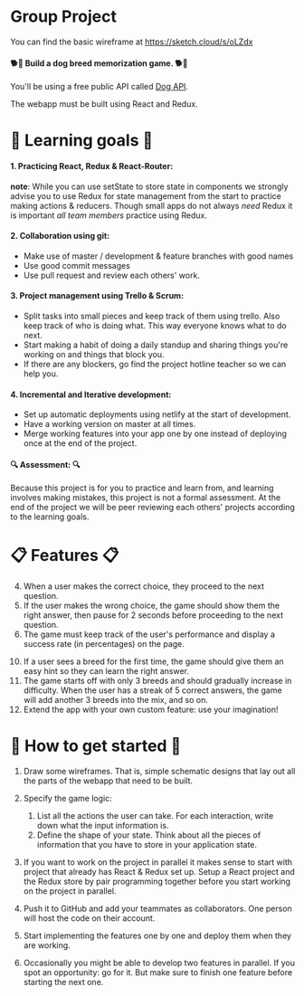 # Group Project

You can find the basic wireframe at https://sketch.cloud/s/oLZdx

#### 🐕🐩 Build a dog breed memorization game. 🐕🐩

You'll be using a free public API called [Dog API](https://dog.ceo/dog-api/documentation/).

The webapp must be built using React and Redux. 

# 🎯 Learning goals 🎯 

#### 1. Practicing React, Redux & React-Router:

**note**: While you can use setState to store state in components we strongly advise you to use Redux for state management from the start to practice making actions & reducers. Though small apps do not always *need* Redux it is important *all team members* practice using Redux.

#### 2. Collaboration using git:

- Make use of master / development & feature branches with good names
- Use good commit messages
- Use pull request and review each others' work.

 
#### 3. Project management using Trello & Scrum:

- Split tasks into small pieces and keep track of them using trello. Also keep track of who is doing what. This way everyone knows what to do next.
- Start making a habit of doing a daily standup and sharing things you're working on and things that block you.
- If there are any blockers, go find the project hotline teacher so we can help you.

#### 4. Incremental and Iterative development:

- Set up automatic deployments using netlify at the start of development. 
- Have a working version on master at all times.
- Merge working features into your app one by one instead of deploying once at the end of the project.


#### 🔍 Assessment: 🔍

Because this project is for you to practice and learn from, and learning involves making mistakes, this project is not a formal assessment. At the end of the project we will be peer reviewing each others' projects according to the learning goals. 


# 📋 Features 📋

<!-- 1. The app should have a dog list page where it lists all the breeds, so the user can memorise the names of all the breeds.  -->
<!-- 2. When you click one of the breeds on the doglist page you should go to a page that shows 10 pictures of that breed. So the user can see what a breed looks like. -->
<!-- 3. The app contains a game which must show the user a random picture of a dog and it must ask the user to choose the correct breed name from a list of 3 options.  -->
4. When a user makes the correct choice, they proceed to the next question.
5. If the user makes the wrong choice, the game should show them the right answer, then pause for 2 seconds before proceeding to the next question.
6. The game must keep track of the user's performance and display a success rate (in percentages) on the page.
<!-- 7. The app contains a second game where the user will get a different question type. This game must show the user the name of a breed and 3 images of dogs. The user must select the correct image that matches the breed name. -->
<!-- 8. The app contains a third game that alternates the combines the 2 other games: sometimes it shows a picture and 3 breednames and sometimes it shows a breedname and 3 pictures. (a mix of features 3 & 7) -->
<!-- 9. The user should also be able to use the keyboard to select their answer for quicker gameplay. -->
10. If a user sees a breed for the first time, the game should give them an easy hint so they can learn the right answer.
11. The game starts off with only 3 breeds and should gradually increase in difficulty. When the user has a streak of 5 correct answers, the game will add another 3 breeds into the mix, and so on.
12. Extend the app with your own custom feature: use your imagination!


# 🏁 How to get started 🏁

1. Draw some wireframes. That is, simple schematic designs that lay out all the parts of the webapp that need to be built.

2. Specify the game logic:
   1. List all the actions the user can take. For each interaction, write down what the input information is.
   2. Define the shape of your state. Think about all the pieces of information that you have to store in your application state.

3. If you want to work on the project in parallel it makes sense to start with project that already has React & Redux set up. Setup a React project and the Redux store by pair programming together before you start working on the project in parallel. 

4. Push it to GitHub and add your teammates as collaborators. One person will host the code on their account.

5. Start implementing the features one by one and deploy them when they are working.

6. Occasionally you might be able to develop two features in parallel. If you spot an opportunity: go for it. But make sure to finish one feature before starting the next one.